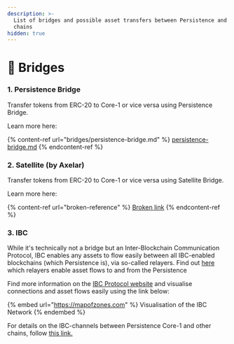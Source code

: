 ```yaml
---
description: >-
  List of bridges and possible asset transfers between Persistence and other
  chains
hidden: true
---
```


# 🌉 Bridges

### 1. Persistence Bridge

Transfer tokens from ERC-20 to Core-1 or vice versa using Persistence Bridge.

Learn more here:

{% content-ref url="bridges/persistence-bridge.md" %}
[persistence-bridge.md](bridges/persistence-bridge.md)
{% endcontent-ref %}



### 2. Satellite (by Axelar)

Transfer tokens from ERC-20 to Core-1 or vice versa using Satellite Bridge.

Learn more here:

{% content-ref url="broken-reference" %}
[Broken link](broken-reference)
{% endcontent-ref %}



### 3. IBC

While it's technically not a bridge but an Inter-Blockchain Communication Protocol, IBC enables any assets to flow easily between all IBC-enabled blockchains (which Persistence is), via so-called relayers. Find out [here](../build/relayers/ibc-relayers.md) which relayers enable asset flows to and from the Persistence

Find more information on the [IBC Protocol website](https://ibcprotocol.org/) and visualise connections and asset flows easily using the link below:&#x20;

{% embed url="https://mapofzones.com" %}
Visualisation of the IBC Network
{% endembed %}

For details on the IBC-channels between Persistence Core-1 and other chains, follow [this link.](https://mapofzones.com/zones/core-1/peers?columnKey=ibcVolumeIn\&period=24h)


